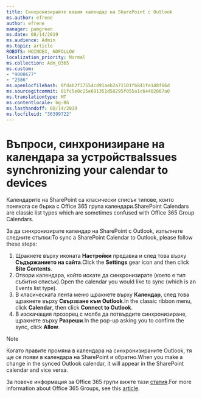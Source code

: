 ```yaml
---
title: Синхронизирайте вашия календар на SharePoint с Outlook
ms.author: efrene
author: efrene
manager: pamgreen
ms.date: 08/14/2019
ms.audience: Admin
ms.topic: article
ROBOTS: NOINDEX, NOFOLLOW
localization_priority: Normal
ms.collection: Adm_O365
ms.custom:
- "9000677"
- "2586"
ms.openlocfilehash: 0fdab2f37554cd91aeb2a71101f6841fe148f66d
ms.sourcegitcommit: 01fc5e0c25e691351d58295f055a1c64402867a0
ms.translationtype: MT
ms.contentlocale: bg-BG
ms.lasthandoff: 08/14/2019
ms.locfileid: "36399722"
---
```

# <a name="issues-synchronizing-your-calendar-to-devices"></a><span data-ttu-id="a56bb-102">Въпроси, синхронизиране на календара за устройства</span><span class="sxs-lookup"><span data-stu-id="a56bb-102">Issues synchronizing your calendar to devices</span></span>

<span data-ttu-id="a56bb-103">Календарите на SharePoint са класически списък типове, които понякога се бърка с Office 365 група календари.</span><span class="sxs-lookup"><span data-stu-id="a56bb-103">SharePoint Calendars are classic list types which are sometimes confused with Office 365 Group Calendars.</span></span>

<span data-ttu-id="a56bb-104">За да синхронизирате календар на SharePoint с Outlook, изпълнете следните стъпки:</span><span class="sxs-lookup"><span data-stu-id="a56bb-104">To sync a SharePoint Calendar to Outlook, please follow these steps:</span></span>

1. <span data-ttu-id="a56bb-105">Щракнете върху иконата **Настройки** предавка и след това върху **Съдържанието на сайта**.</span><span class="sxs-lookup"><span data-stu-id="a56bb-105">Click the **Settings** gear icon and then click **Site Contents**.</span></span>
2. <span data-ttu-id="a56bb-106">Отвори календара, който искате да синхронизирате (което е тип събития списък).</span><span class="sxs-lookup"><span data-stu-id="a56bb-106">Open the calendar you would like to sync (which is an Events list type).</span></span>
3. <span data-ttu-id="a56bb-107">В класическата лента меню щракнете върху **Календар**, след това щракнете върху **Свързване към Outlook**.</span><span class="sxs-lookup"><span data-stu-id="a56bb-107">In the classic ribbon menu, click **Calendar**, then click **Connect to Outlook**.</span></span>
4. <span data-ttu-id="a56bb-108">В изскачащия прозорец с молба да потвърдите синхронизиране, щракнете върху **Разреши**.</span><span class="sxs-lookup"><span data-stu-id="a56bb-108">In the pop-up asking you to confirm the sync, click **Allow**.</span></span>

>[!Note]
> <span data-ttu-id="a56bb-109">Когато правите промяна в календара на синхронизираните Outlook, тя ще се появи в календара на SharePoint и обратно.</span><span class="sxs-lookup"><span data-stu-id="a56bb-109">When you make a change in the synced Outlook calendar, it will appear in the SharePoint calendar and vice versa.</span></span>

<span data-ttu-id="a56bb-110">За повече информация за Office 365 групи вижте тази [статия](https://support.office.com/en-us/article/Learn-about-Office-365-groups-b565caa1-5c40-40ef-9915-60fdb2d97fa2).</span><span class="sxs-lookup"><span data-stu-id="a56bb-110">For more information about Office 365 Groups, see this [article](https://support.office.com/en-us/article/Learn-about-Office-365-groups-b565caa1-5c40-40ef-9915-60fdb2d97fa2).</span></span>

